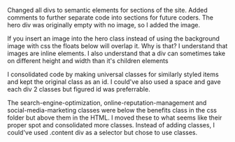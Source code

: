 Changed all divs to semantic elements for sections of the site.
Added comments to further separate code into sections for future coders.
The hero div was originally empty with no image, so I added the image.


If you insert an image into the hero class instead of using the background image with css the floats below will overlap it. Why is that?
I understand that images are inline elements.
I also understand that a div can sometimes take on different height and width than it's children elements

I consolidated code by making universal classes for similarly styled items and kept the original class as an id. I could've also used a space and gave each div 2 classes but figured id was preferrable.

The search-engine-optimization, online-reputation-management and social-media-marketing classes were below the benefits class in the css folder but above them in the HTML. I moved these to what seems like their proper spot and consolidated more classes. Instead of adding classes, I could've used .content div as a selector but chose to use classes.